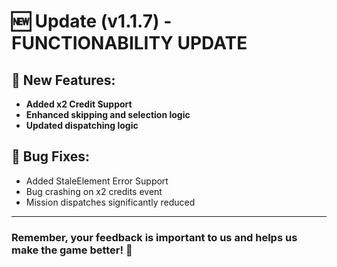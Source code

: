 # 🆕 Update (v1.1.7) - FUNCTIONABILITY UPDATE

## 🎉 New Features:
- **Added x2 Credit Support**
- **Enhanced skipping and selection logic**
- **Updated dispatching logic**

## 🐞 Bug Fixes:
- Added StaleElement Error Support
- Bug crashing on x2 credits event
- Mission dispatches significantly reduced


---

### Remember, your feedback is important to us and helps us make the game better! 🙌
